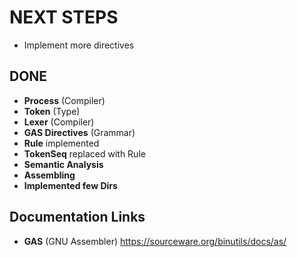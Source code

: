# NEXT STEPS #

- Implement more directives

## DONE ##

- **Process** (Compiler)
- **Token** (Type)
- **Lexer** (Compiler)
- **GAS Directives** (Grammar)
- **Rule** implemented
- **TokenSeq** replaced with Rule
- **Semantic Analysis**
- **Assembling**
- **Implemented few Dirs**

## Documentation Links ##

- **GAS** (GNU Assembler) https://sourceware.org/binutils/docs/as/




